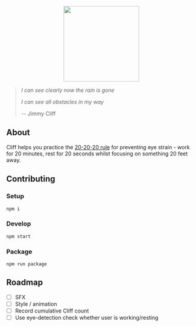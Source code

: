 <p align='center'>
  <img src='https://cloud.githubusercontent.com/assets/1913316/15395204/a5a7cfa0-1dce-11e6-8e07-874266d87b0e.png' width='200'/>
</p>

> *I can see clearly now the rain is gone*
>
> *I can see all obstacles in my way*
>
> -- Jimmy Cliff

## About

Cliff helps you practice the [20-20-20 rule](http://www.labnol.org/software/computer-eye-exercise/14069/) for preventing eye strain - work for 20 minutes, rest for 20 seconds whilst focusing on something 20 feet away.

## Contributing

### Setup

```
npm i
```

### Develop

```
npm start
```

### Package

```
npm run package
```

## Roadmap

- [ ] SFX
- [ ] Style / animation
- [ ] Record cumulative Cliff count
- [ ] Use eye-detection check whether user is working/resting
